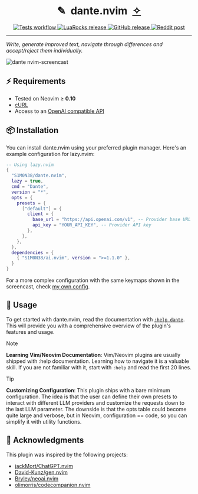 <h1 align="center">✎&nbsp;&nbsp;dante.nvim&nbsp;&nbsp;<a href="https://github.com/S1M0N38/ai.nvim">✧</a></h1>

<p align="center">
  <a href="https://github.com/S1M0N38/dante.nvim/actions/workflows/run-tests.yml">
    <img alt="Tests workflow" src="https://img.shields.io/github/actions/workflow/status/S1M0N38/dante.nvim/run-tests.yml?style=for-the-badge&label=Tests"/>
  </a>
  <a href="https://luarocks.org/modules/S1M0N38/dante.nvim">
    <img alt="LuaRocks release" src="https://img.shields.io/luarocks/v/S1M0N38/dante.nvim?style=for-the-badge&color=5d2fbf"/>
  </a>
  <a href="https://github.com/S1M0N38/dante.nvim/releases">
    <img alt="GitHub release" src="https://img.shields.io/github/v/release/S1M0N38/dante.nvim?style=for-the-badge&label=GitHub"/>
  </a>
  <a href="https://www.reddit.com/r/neovim/comments/182p87j/dantenvim_a_simple_ai_writing_assistant/">
    <img alt="Reddit post" src="https://img.shields.io/badge/post-reddit?style=for-the-badge&label=Reddit&color=FF5700"/>
  </a>
</p>

______________________________________________________________________

*Write, generate improved text, navigate through differences and accept/reject them individually.*

![dante nvim-screencast](https://github.com/user-attachments/assets/9031cc3f-5b2b-4fa9-b2cd-3485e95da70d)

## ⚡️ Requirements

- Tested on Neovim ≥ **0.10**
- [cURL](https://curl.se/)
- Access to an [OpenAI compatible API](https://github.com/S1M0N38/ai.nvim?tab=readme-ov-file#-llm-providers)

## 📦 Installation

You can install dante.nvim using your preferred plugin manager. Here's an example configuration for lazy.nvim:

```lua
-- Using lazy.nvim
{
  "S1M0N38/dante.nvim",
  lazy = true,
  cmd = "Dante",
  version = "*",
  opts = {
    presets = {
      ["default"] = {
        client = {
          base_url = "https://api.openai.com/v1", -- Provider base URL
          api_key = "YOUR_API_KEY", -- Provider API key
        },
      },
    },
  },
  dependencies = {
    { "S1M0N38/ai.nvim", version = ">=1.1.0" },
  }
}
```

For a more complex configuration with the same keymaps shown in the screencast, check [my own config](https://github.com/S1M0N38/dotfiles/blob/macos/config/lazyvim/lua/plugins/dante.lua).


## 🚀 Usage

To get started with dante.nvim, read the documentation with [`:help dante`](https://github.com/S1M0N38/dante.nvim/blob/main/doc/dante.txt). This will provide you with a comprehensive overview of the plugin's features and usage.

> [!NOTE]
> **Learning Vim/Neovim Documentation**: Vim/Neovim plugins are usually shipped with :help documentation. Learning how to navigate it is a valuable skill. If you are not familiar with it, start with `:help` and read the first 20 lines.

> [!TIP]
> **Customizing Configuration**: This plugin ships with a bare minimum configuration. The idea is that the user can define their own presets to interact with different LLM providers and customize the requests down to the last LLM parameter. The downside is that the opts table could become quite large and verbose, but in Neovim, configuration == code, so you can simplify it with utility functions.

## 🙏 Acknowledgments

This plugin was inspired by the following projects:

- [jackMort/ChatGPT.nvim](https://github.com/jackMort/ChatGPT.nvim)
- [David-Kunz/gen.nvim](https://github.com/David-Kunz/gen.nvim)
- [Bryley/neoai.nvim](https://github.com/Bryley/neoai.nvim)
- [olimorris/codecompanion.nvim](https://github.com/olimorris/codecompanion.nvim)
